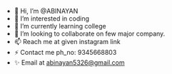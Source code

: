 - 👋 Hi, I’m @ABINAYAN
- 👀 I’m interested in coding
- 🌱 I’m currently learning college
- 💞️ I’m looking to collaborate on few major company.
- 📫 Reach me at given instagram link
- ⚡ Contact me ph_no: 9345668803
- ✨ Email at abinayan5326@gmail.com

<!---
ABINAYAN-HUB/ABINAYAN-HUB is a ✨ special ✨ repository because its `README.md` (this file) appears on your GitHub profile.
You can click the Preview link to take a look at your changes.
--->
